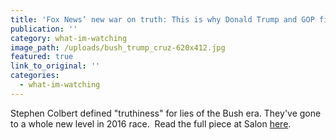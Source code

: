 ```yaml
---
title: 'Fox News’ new war on truth: This is why Donald Trump and GOP field get away with lies'
publication: ''
category: what-im-watching
image_path: /uploads/bush_trump_cruz-620x412.jpg
featured: true
link_to_original: ''
categories:
  - what-im-watching
---
```


Stephen Colbert defined "truthiness" for lies of the Bush era. They've gone to a whole new level in 2016 race.&nbsp; Read the full piece at Salon [here](http://www.salon.com/2015/12/22/fox_news_new_war_on_truth_this_is_why_donald_trump_and_gop_field_get_away_with_lies/).